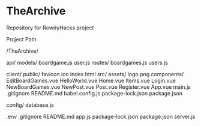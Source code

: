 # TheArchive
Repository for RowdyHacks project

Project Path

/TheArchive/

  api/
      models/
        boardgame.js
        user.js
      routes/
        boardgames.js
        users.js
       
  client/
      public/
        favicon.ico
        index.html
      src/
        assets/
          logo.png
        components/
          EditBoardGames.vue
          HelloWorld.vue
          Home.vue
          Items.vue
          Login.vue
          NewBoardGames.vue
          NewPost.vue
          Post.vue
          Register.vue
      App.vue
      main.js
  .gitignore
  README.md
  babel.config.js
  package-lock.json
  package.json
  
  config/
      database.js
      
  .env
  .gitignore
  README.md
  app.js
  package-lock.json
  package.json
  server.js
